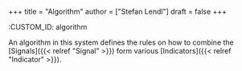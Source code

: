 +++
title = "Algorithm"
author = ["Stefan Lendl"]
draft = false
+++

:CUSTOM_ID: algorithm

An algorithm in this system defines the rules on how to combine the
[Signals]({{< relref "Signal" >}}) form various [Indicators]({{< relref "Indicator" >}}).
